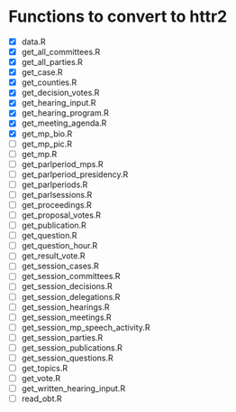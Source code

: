 # Functions to convert to httr2

- [x] data.R
- [x] get_all_committees.R
- [x] get_all_parties.R
- [x] get_case.R
- [x] get_counties.R
- [x] get_decision_votes.R
- [x] get_hearing_input.R
- [x] get_hearing_program.R
- [x] get_meeting_agenda.R
- [x] get_mp_bio.R
- [ ] get_mp_pic.R
- [ ] get_mp.R
- [ ] get_parlperiod_mps.R
- [ ] get_parlperiod_presidency.R
- [ ] get_parlperiods.R
- [ ] get_parlsessions.R
- [ ] get_proceedings.R
- [ ] get_proposal_votes.R
- [ ] get_publication.R
- [ ] get_question.R
- [ ] get_question_hour.R
- [ ] get_result_vote.R
- [ ] get_session_cases.R
- [ ] get_session_committees.R
- [ ] get_session_decisions.R
- [ ] get_session_delegations.R
- [ ] get_session_hearings.R
- [ ] get_session_meetings.R
- [ ] get_session_mp_speech_activity.R
- [ ] get_session_parties.R
- [ ] get_session_publications.R
- [ ] get_session_questions.R
- [ ] get_topics.R
- [ ] get_vote.R
- [ ] get_written_hearing_input.R
- [ ] read_obt.R
